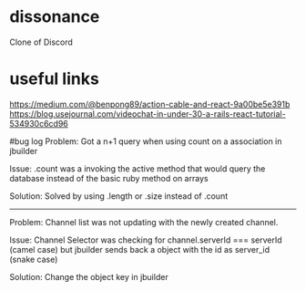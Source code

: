 # dissonance
Clone of Discord

# useful links
https://medium.com/@benpong89/action-cable-and-react-9a00be5e391b
https://blog.usejournal.com/videochat-in-under-30-a-rails-react-tutorial-534930c6cd96

#bug log
Problem: Got a n+1 query when using count on a association in jbuilder

Issue: .count was a invoking the active method that would query the database instead of the basic ruby method on arrays

Solution: Solved by using .length or .size instead of .count

***

Problem: Channel list was not updating with the newly created channel.

Issue: Channel Selector was checking for channel.serverId === serverId (camel case) but jbuilder sends back a object with the id as server_id (snake case)

Solution: Change the object key in jbuilder
